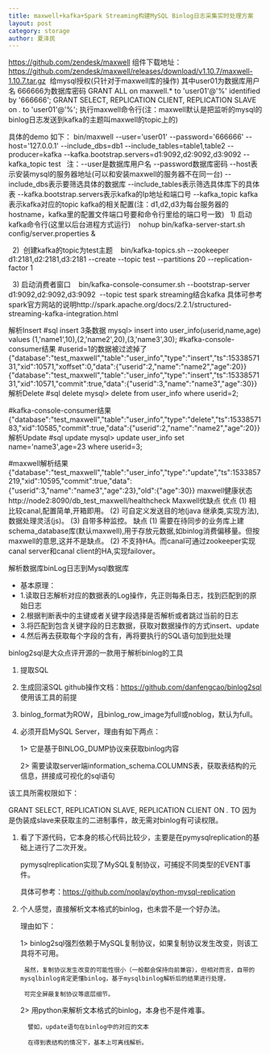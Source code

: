```yaml
---
title: maxwell+kafka+Spark Streaming构建MySQL Binlog日志采集实时处理方案
layout: post
category: storage
author: 夏泽民
---
```

https://github.com/zendesk/maxwell
组件下载地址：https://github.com/zendesk/maxwell/releases/download/v1.10.7/maxwell-1.10.7.tar.gz
 给mysql授权(只针对于maxwell库的操作)
其中user01为数据库用户名 666666为数据库密码
GRANT ALL on maxwell.* to 'user01'@'%' identified by '666666';
GRANT SELECT, REPLICATION CLIENT, REPLICATION SLAVE on *.* to 'user01'@'%';
执行maxwell命令行(注：maxwell默认是把监听的mysql的binlog日志发送到kafka的主题叫maxwell的topic上的)

具体的demo 如下：
bin/maxwell --user='user01' --password='666666' --host='127.0.0.1' --include_dbs=db1 --include_tables=table1,table2 --producer=kafka --kafka.bootstrap.servers=d1:9092,d2:9092,d3:9092 --kafka_topic test  
注：--user是数据库用户名 --password数据库密码 --host表示安装mysql的服务器地址(可以和安装maxwell的服务器不在同一台) --include_dbs表示要筛选具体的数据库 --include_tables表示筛选具体库下的具体表 --kafka.bootstrap.servers表示kafka的Ip地址和端口号 --kafka_topic kafka表示kafka对应的topic
kafka的相关配置(注：d1,d2,d3为每台服务器的hostname，kafka里的配置文件端口号要和命令行里给的端口号一致)
  1) 启动kafka命令行(这里以后台进程方式运行)
   nohup bin/kafka-server-start.sh config/server.properties &

  2)  创建kafka的topic为test主题
   bin/kafka-topics.sh --zookeeper d1:2181,d2:2181,d3:2181 --create --topic test --partitions 20 --replication-factor 1 

  3) 启动消费者窗口
   bin/kafka-console-consumer.sh --bootstrap-server d1:9092,d2:9092,d3:9092  --topic test
spark streaming结合kafka
具体可参考spark官方网站的说明http://spark.apache.org/docs/2.2.1/structured-streaming-kafka-integration.html
<!-- more -->
解析Insert
 #sql insert 3条数据
mysql> insert into user_info(userid,name,age) values (1,'name1',10),(2,'name2',20),(3,'name3',30);
 #kafka-console-consumer结果
 #userid=1的数据被过滤掉了
{"database":"test_maxwell","table":"user_info","type":"insert","ts":1533857131,"xid":10571,"xoffset":0,"data":{"userid":2,"name":"name2","age":20}}
{"database":"test_maxwell","table":"user_info","type":"insert","ts":1533857131,"xid":10571,"commit":true,"data":{"userid":3,"name":"name3","age":30}}
解析Delete
 #sql delete
mysql> delete from user_info where userid=2;

 #kafka-console-consumer结果
{"database":"test_maxwell","table":"user_info","type":"delete","ts":1533857183,"xid":10585,"commit":true,"data":{"userid":2,"name":"name2","age":20}}
解析Update
 #sql update
mysql> update user_info set name='name3',age=23 where userid=3;

 #maxwell解析结果
{"database":"test_maxwell","table":"user_info","type":"update","ts":1533857219,"xid":10595,"commit":true,"data":{"userid":3,"name":"name3","age":23},"old":{"age":30}}
maxwell健康状态
http://node2:8090/db_test_maxwell/healthcheck
Maxwell优缺点
优点
(1) 相比较canal,配置简单,开箱即用。
(2) 可自定义发送目的地(java 继承类,实现方法),数据处理灵活(js)。
(3) 自带多种监控。
缺点
(1) 需要在待同步的业务库上建schema_database库(默认maxwell),用于存放元数据,如binlog消费偏移量。但按maxwell的意思,这并不是缺点。
(2) 不支持HA。而canal可通过zookeeper实现canal server和canal client的HA,实现failover。

解析数据库binLog日志到Mysql数据库
  * 基本原理：
  * 1.读取日志解析对应的数据表的Log操作，先正则每条日志，找到匹配到的原始日志
  * 2.根据判断表中的主键或者关键字段选择是否解析或者跳过当前的日志
  * 3.将匹配到包含关键字段的日志数据，获取对数据操作的方式insert、update
  * 4.然后再去获取每个字段的含有，再将要执行的SQL语句加到批处理

binlog2sql是大众点评开源的一款用于解析binlog的工具
1. 提取SQL
2. 生成回滚SQL
github操作文档：https://github.com/danfengcao/binlog2sql
使用该工具的前提

1. binlog_format为ROW，且binlog_row_image为full或noblog，默认为full。

2. 必须开启MySQL Server，理由有如下两点：

   1> 它是基于BINLOG_DUMP协议来获取binlog内容

   2> 需要读取server端information_schema.COLUMNS表，获取表结构的元信息，拼接成可视化的sql语句

该工具所需权限如下：

GRANT SELECT, REPLICATION SLAVE, REPLICATION CLIENT ON *.* TO 
因为是伪装成slave来获取主的二进制事件，故无需对binlog有可读权限。
1. 看了下源代码，它本身的核心代码比较少，主要是在pymysqlreplication的基础上进行了二次开发。

    pymysqlreplication实现了MySQL复制协议，可捕捉不同类型的EVENT事件。

    具体可参考：https://github.com/noplay/python-mysql-replication

2. 个人感觉，直接解析文本格式的binlog，也未尝不是一个好办法。

    理由如下：

    1> binlog2sql强烈依赖于MySQL复制协议，如果复制协议发生改变，则该工具将不可用。

        虽然，复制协议发生改变的可能性很小（一般都会保持向前兼容），但相对而言，自带的mysqlbinlog肯定更懂binlog，基于mysqlbinlog解析后的结果进行处理，

        可完全屏蔽复制协议等底层细节。

    2> 用python来解析文本格式的binlog，本身也不是件难事。

         譬如，update语句在binlog中的对应的文本

         在得到表结构的情况下，基本上可离线解析。
